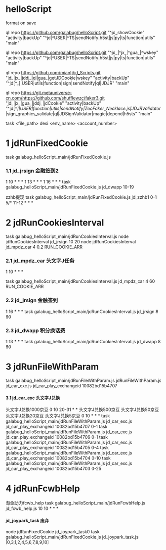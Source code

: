 # helloScript

format on save


ql repo https://github.com/galabug/helloScript.git "^jd_showCookie" "activity|backUp" "^jd|^USER|^TS|sendNotify|h5st|js|py|ts|function|utils" "main"

ql repo https://github.com/galabug/helloScript.git "^jd_|^jx_|^gua_|^wskey" "activity|backUp" "^jd|^USER|^TS|sendNotify|h5st|js|py|ts|function|utils" "main"

ql repo https://github.com/miantj/jd_Scripts.git "jd_|jx_|jddj_|ql|gua_|getJDCookie|wskey" "activity|backUp" "^jd[^_]|USER|utils|function|sign|sendNotify|ql|JDJR" "main"


ql repo https://git.metauniverse-cn.com/https://github.com/shufflewzc/faker3.git "jd_|jx_|gua_|jddj_|jdCookie" "activity|backUp" "^jd[^_]|USER|function|utils|sendNotify|ZooFaker_Necklace.js|JDJRValidator_|sign_graphics_validate|ql|JDSignValidator|magic|depend|h5sts" "main"


task <file_path> desi <env_name> <account_number>      


# 1 jdRunFixedCookie
task galabug_helloScript_main/jdRunFixedCookie.js
### 1.1 jd_jrsign 金融签到2
1 10 * * *
1 13 * * *
1 16 * * *
  task galabug_helloScript_main/jdRunFixedCookie.js jd_dwapp 10-19
<!-- task galabug_helloScript_main/jdRunFixedCookie.js jd_jrsign 10-19 -->
<!-- task galabug_helloScript_main/jdRunFixedCookie.js jd_jrsign 20-29 -->
zzhb提现
  task galabug_helloScript_main/jdRunFixedCookie.js jd_zzhb1 0-1
5/* 11-12 * * *



# 2 jdRunCookiesInterval
task galabug_helloScript_main/jdRunCookiesInterval.js
node jdRunCookiesInterval jd_jrsign 10 20
node jdRunCookiesInterval jd_mpdz_car 4 0.2 RUN_COOKIE_ARR

### 2.1 jd_mpdz_car 头文字J任务
1 10 * * *

task galabug_helloScript_main/jdRunCookiesInterval.js jd_mpdz_car 4 60 RUN_COOKIE_ARR

### 2.2 jd_jrsign  金融签到
1 16 * * *
task galabug_helloScript_main/jdRunCookiesInterval.js jd_jrsign 8 60 

### 2.3 jd_dwapp  积分换话费
1 13 * * *
task galabug_helloScript_main/jdRunCookiesInterval.js jd_dwapp 8 60 



# 3 jdRunFileWithParam
task galabug_helloScript_main/jdRunFileWithParam.js
jdRunFileWithParam.js jd_car_exc.js jd_car_play_exchangeid 10082bd15b4707
#### 3.1 jd_car_exc  头文字J兑换 

头文字J兑换1000京豆
0 10 20-31 * *
头文字J兑换500京豆
头文字J兑换50京豆
头文字J兑换20京豆
头文字J兑换5京豆
0 10 * * *
task galabug_helloScript_main/jdRunFileWithParam.js jd_car_exc.js jd_car_play_exchangeid 10082bd15b4707 0-1
task galabug_helloScript_main/jdRunFileWithParam.js jd_car_exc.js jd_car_play_exchangeid 10082bd15b4706 0-1
task galabug_helloScript_main/jdRunFileWithParam.js jd_car_exc.js jd_car_play_exchangeid 10082bd15b4705 0-4
task galabug_helloScript_main/jdRunFileWithParam.js jd_car_exc.js jd_car_play_exchangeid 10082bd15b4704 0-10
task galabug_helloScript_main/jdRunFileWithParam.js jd_car_exc.js jd_car_play_exchangeid 10082bd15b4703 0-25


# 4 jdRunFcwbHelp
淘金助力fcwb_help
task galabug_helloScript_main/jdRunFcwbHelp.js jd_fcwb_help.js
10 10 * * *




#### jd_joypark_task 废弃
node jdRunFixedCookie jd_joypark_task0
task galabug_helloScript_main/jdRunFixedCookie.js jd_joypark_task.js [0,3,1,2,4,5,6,7,8,9,10]
